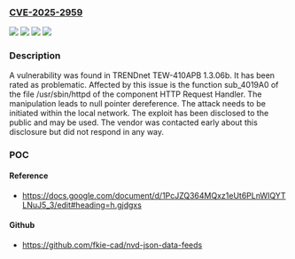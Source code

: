 ### [CVE-2025-2959](https://cve.mitre.org/cgi-bin/cvename.cgi?name=CVE-2025-2959)
![](https://img.shields.io/static/v1?label=Product&message=TEW-410APB&color=blue)
![](https://img.shields.io/static/v1?label=Version&message=%3D%201.3.06b%20&color=brighgreen)
![](https://img.shields.io/static/v1?label=Vulnerability&message=Denial%20of%20Service&color=brighgreen)
![](https://img.shields.io/static/v1?label=Vulnerability&message=NULL%20Pointer%20Dereference&color=brighgreen)

### Description

A vulnerability was found in TRENDnet TEW-410APB 1.3.06b. It has been rated as problematic. Affected by this issue is the function sub_4019A0 of the file /usr/sbin/httpd of the component HTTP Request Handler. The manipulation leads to null pointer dereference. The attack needs to be initiated within the local network. The exploit has been disclosed to the public and may be used. The vendor was contacted early about this disclosure but did not respond in any way.

### POC

#### Reference
- https://docs.google.com/document/d/1PcJZQ364MQxz1eUt6PLnWIQYTLNuJ5_3/edit#heading=h.gjdgxs

#### Github
- https://github.com/fkie-cad/nvd-json-data-feeds

